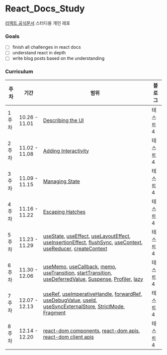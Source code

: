 # React_Docs_Study

[리액트 공식문서](https://react.dev/) 스터디용 개인 레포

### Goals
- [ ] finish all challenges in react docs
- [ ] understand react in depth
- [ ] write blog posts based on the understanding

### Curriculum
|주차| 기간 |범위| 블로그 |
|------|---|---| ---|
|1주차|10.26 - 11.01|[Describing the UI](https://react.dev/learn/describing-the-ui)|테스트4 |
|2주차|11.02 - 11.08|[Adding Interactivity](https://react.dev/learn/adding-interactivity)|테스트4 |
|3주차|11.09 - 11.15|[Managing State](https://react.dev/learn/managing-state)|테스트4 |
|4주차|11.16 - 11.22|[Escaping Hatches](https://react.dev/learn/escape-hatches)|테스트4 |
|5주차|11.23 - 11.29|[useState](https://react.dev/reference/react/useState), [useEffect](https://react.dev/reference/react/useEffect), [useLayoutEffect](https://react.dev/reference/react/useLayoutEffect), [useInsertionEffect](https://react.dev/reference/react/useInsertionEffect), [flushSync](https://react.dev/reference/react-dom/flushSync), [useContext](https://react.dev/reference/react/useContext), [useReducer](https://react.dev/reference/react/useReducer), [createContext](https://react.dev/reference/react/createContext)|테스트4 |
|6주차|11.30 - 12.06|[useMemo](https://react.dev/reference/react/useMemo), [useCallback](https://react.dev/reference/react/useCallback), [memo](https://react.dev/reference/react/memo), [useTransition](https://react.dev/reference/react/useTransition), [startTransition](https://react.dev/reference/react-dom/startTransition), [useDeferredValue](https://react.dev/reference/react/useDeferredValue), [Suspense](https://react.dev/reference/react/Suspense), [Profiler](https://react.dev/reference/react/Profiler), [lazy](https://react.dev/reference/react/lazy)|테스트4 |
|7주차|12.07 - 12.13|[useRef](https://react.dev/reference/react/useRef), [useImperativeHandle](https://react.dev/reference/react/useImperativeHandle), [forwardRef](https://react.dev/reference/react/forwardRef), [useDebugValue](https://react.dev/reference/react/useDebugValue), [useId](https://react.dev/reference/react-dom/useId), [useSyncExternalStore](https://react.dev/reference/react/useSyncExternalStore), [StrictMode](https://react.dev/reference/react/StrictMode), [Fragment](https://react.dev/reference/react/Fragment)|테스트4 |
|8주차|12.14 - 12.20|[react-dom components](https://react.dev/reference/react-dom/components), [react-dom apis](https://react.dev/reference/react-dom), [react-dom client apis](https://react.dev/reference/react-dom/client)|테스트4 |